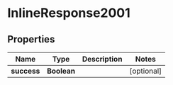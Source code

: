 
# InlineResponse2001

## Properties
Name | Type | Description | Notes
------------ | ------------- | ------------- | -------------
**success** | **Boolean** |  |  [optional]



